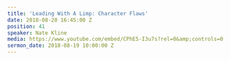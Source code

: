 ```yaml
---
title: 'Leading With A Limp: Character Flaws'
date: 2018-08-20 16:45:00 Z
position: 41
speaker: Nate Kline
media: https://www.youtube.com/embed/CPhE5-I3u7s?rel=0&amp;controls=0
sermon_date: 2018-08-19 10:00:00 Z
---
```


